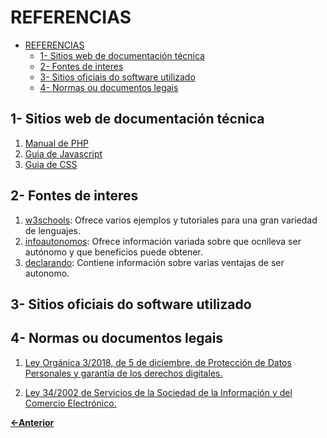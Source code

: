 # REFERENCIAS

- [REFERENCIAS](#referencias)
  - [1- Sitios web de documentación técnica](#1--sitios-web-de-documentación-técnica)
  - [2- Fontes de interes](#2--fontes-de-interes)
  - [3- Sitios oficiais do software utilizado](#3--sitios-oficiais-do-software-utilizado)
  - [4- Normas ou documentos legais](#4--normas-ou-documentos-legais)

## 1- Sitios web de documentación técnica

1. [Manual de PHP](https://www.php.net/manual/en/)
2. [Guia de Javascript](https://developer.mozilla.org/en-US/docs/Web/JavaScript/Guide)
3. [Guia de CSS](https://developer.mozilla.org/en-US/docs/Learn_web_development/Core/Styling_basics)

## 2- Fontes de interes

1. [w3schools](https://www.w3schools.com/): Ofrece varios ejemplos y tutoriales para una gran variedad de lenguajes.
2. [infoautonomos](https://www.infoautonomos.com/ser-autonomo-o-no/autonomo-o-sl/): Ofrece información variada sobre que ocnlleva ser autónomo y que beneficios puede obtener.
3. [declarando](https://declarando.es/tarifa-plana-autonomos/): Contiene información sobre varias ventajas de ser autonomo.

## 3- Sitios oficiais do software utilizado

## 4- Normas ou documentos legais

1. [Ley Orgánica 3/2018, de 5 de diciembre, de Protección de Datos Personales y garantía de los derechos digitales.](https://www.boe.es/buscar/act.php?id=BOE-A-2018-16673)

2. [Ley 34/2002 de Servicios de la Sociedad de la Información y del Comercio Electrónico.](https://www.boe.es/buscar/doc.php?id=BOE-A-2002-13758)

[**<-Anterior**](../../README.md)
